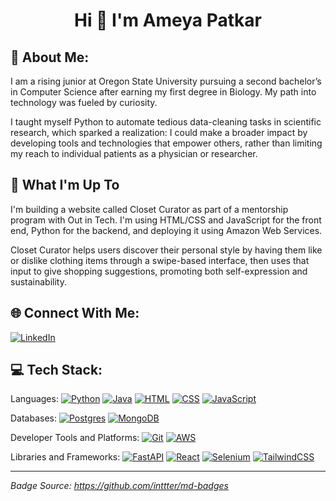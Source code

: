 <h1 align="center">Hi 👋 I'm Ameya Patkar</h1>

## 💫 About Me:
I am a rising junior at Oregon State University pursuing a second bachelor’s in Computer Science after earning my first degree in Biology. My path into technology was fueled by curiosity. 

I taught myself Python to automate tedious data-cleaning tasks in scientific research, which sparked a realization: I could make a broader impact by developing tools and technologies that empower others, rather than limiting my reach to individual patients as a physician or researcher.

## 🚀 What I'm Up To

I'm building a website called Closet Curator as part of a mentorship program with Out in Tech. I'm using HTML/CSS and JavaScript for the front end, Python for the backend, and deploying it using Amazon Web Services. 

Closet Curator helps users discover their personal style by having them like or dislike clothing items through a swipe-based interface, then uses that input to give shopping suggestions, promoting both self-expression and sustainability.

## 🌐 Connect With Me:
[![LinkedIn](https://custom-icon-badges.demolab.com/badge/LinkedIn-0A66C2?logo=linkedin-white&logoColor=fff)](https://www.linkedin.com/in/ameyaspatkar/)

## 💻 Tech Stack:
Languages: 
[![Python](https://img.shields.io/badge/Python-3776AB?logo=python&logoColor=fff)](#)
[![Java](https://img.shields.io/badge/Java-%23ED8B00.svg?logo=openjdk&logoColor=white)](#)
[![HTML](https://img.shields.io/badge/HTML-%23E34F26.svg?logo=html5&logoColor=white)](#) 
[![CSS](https://img.shields.io/badge/CSS-1572B6?logo=css3&logoColor=fff)](#)
[![JavaScript](https://img.shields.io/badge/JavaScript-F7DF1E?logo=javascript&logoColor=000)](#)

Databases:
[![Postgres](https://img.shields.io/badge/Postgres-%23316192.svg?logo=postgresql&logoColor=white)](#)
[![MongoDB](https://img.shields.io/badge/MongoDB-%234ea94b.svg?logo=mongodb&logoColor=white)](#)

Developer Tools and Platforms: 
[![Git](https://img.shields.io/badge/Git-F05032?logo=git&logoColor=fff)](#)
[![AWS](https://img.shields.io/badge/AWS-%23FF9900.svg?logo=amazon-web-services&logoColor=white)](#)

Libraries and Frameworks: 
[![FastAPI](https://img.shields.io/badge/FastAPI-009485.svg?logo=fastapi&logoColor=white)](#)
[![React](https://img.shields.io/badge/React-%2320232a.svg?logo=react&logoColor=%2361DAFB)](#)
[![Selenium](https://img.shields.io/badge/Selenium-43B02A?logo=selenium&logoColor=fff)](#)
[![TailwindCSS](https://img.shields.io/badge/Tailwind%20CSS-%2338B2AC.svg?logo=tailwind-css&logoColor=white)](#)

---
*Badge Source: https://github.com/inttter/md-badges*
